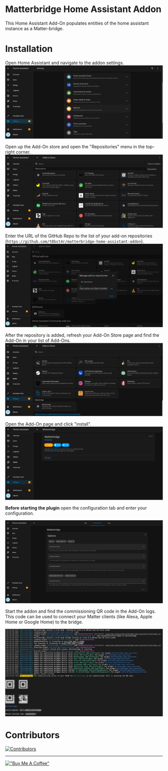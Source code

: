 # Matterbridge Home Assistant Addon

This Home Assistant Add-On populates entities of the home assistant instance as a Matter-bridge.

# Installation

Open Home Assistant and navigate to the addon settings.
![Home Assistant Settings](docs/hass-settings.png)

Open up the Add-On store and open the "Repositories" menu in the top-right corner.
![!Home Assistant Add-On Store](docs/hass-addon-store.png)

Enter the URL of the GitHub Repo to the list of your add-on repositories (`https://github.com/t0bst4r/matterbridge-home-assistant-addon`).
![Home Assistant Add Repository](docs/hass-add-repo.png)

After the repository is added, refresh your Add-On Store page and find the Add-On in your list of Add-Ons.
![Home Assistant Add-On Store with the new Add-On](docs/hass-addon-store-with-repo.png)

Open the Add-On page and click "install".
![Home Assistant Matterbridge Add-On](docs/hass-matterbridge-addon.png)

**Before starting the plugin** open the configuration tab and enter your configuration.

![Home Assistant Matterbridge Add-On Configuration](docs/hass-matterbridge-configuration.png)

Start the addon and find the commissioning QR code in the Add-On logs.
This code can be used to connect your Matter clients (like Alexa, Apple Home or Google Home) to the bridge.

![Matterbridge commissioning code](docs/matterbridge-commissioning.png)

# Contributors

[//]: # (x-release-please-start-version)

[![Contributors](https://contrib.rocks/image?repo=t0bst4r/matterbridge-home-assistant-addon&v=1.0.8)](https://github.com/t0bst4r/matterbridge-home-assistant-addon/graphs/contributors)

[//]: # (x-release-please-end)

---

[!["Buy Me A Coffee"](https://www.buymeacoffee.com/assets/img/custom_images/orange_img.png)](https://www.buymeacoffee.com/t0bst4r)
